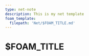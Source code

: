 ```yaml
---
type: net-note
description: This is my net template
foam_template:
  filepath: 'Net/$FOAM_TITLE.md'
---
```



# $FOAM_TITLE
